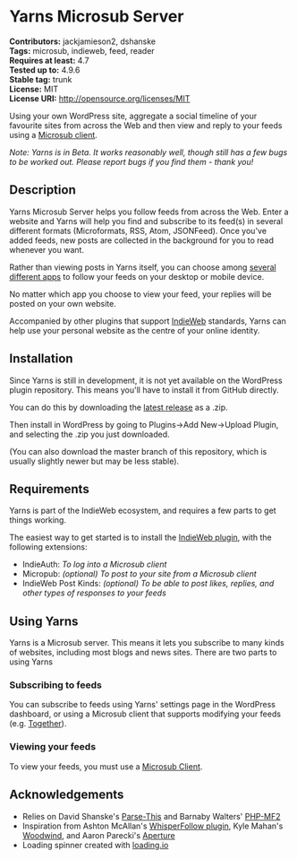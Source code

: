# Yarns Microsub Server #
**Contributors:** jackjamieson2, dshanske  
**Tags:** microsub, indieweb, feed, reader  
**Requires at least:** 4.7  
**Tested up to:** 4.9.6  
**Stable tag:** trunk  
**License:** MIT  
**License URI:** http://opensource.org/licenses/MIT

Using your own WordPress site, aggregate a social timeline of your favourite sites from across the Web and then view and reply to your feeds using a [Microsub client](https://indieweb.org/Microsub#Clients).


*Note: Yarns is in Beta. It works reasonably well, though still has a few bugs to be worked out. Please report bugs if you find them - thank you!*

## Description

Yarns Microsub Server helps you follow feeds from across the Web. Enter a website and Yarns will help you find and subscribe to its feed(s) in several different formats (Microformats, RSS, Atom, JSONFeed). Once you've added feeds, new posts are collected in the background for you to read whenever you want.

Rather than viewing posts in Yarns itself, you can choose among [several different apps](https://indieweb.org/Microsub#Clients) to follow your feeds on your desktop or mobile device.

No matter which app you choose to view your feed, your replies will be posted on your own website.

Accompanied by other plugins that support [IndieWeb](https://indieweb.org) standards, Yarns can help use your personal website as the centre of your online identity.

## Installation
Since Yarns is still in development, it is not yet available on the WordPress plugin repository. This means you'll have to install it from GitHub directly.

You can do this by downloading the [latest release](https://github.com/jackjamieson2/yarns-microsub-server/releases) as a .zip. 

Then install in WordPress by going to Plugins->Add New->Upload Plugin, and selecting the .zip you just downloaded.

(You can also download the master branch of this repository, which is usually slightly newer but may be less stable).

## Requirements
Yarns is part of the IndieWeb ecosystem, and requires a few parts to get things working.

The easiest way to get started is to install the [IndieWeb plugin](https://wordpress.org/plugins/indieweb/), with the following extensions:

- IndieAuth: *To log into a Microsub client*
- Micropub: *(optional) To post to your site from a Microsub client*
- IndieWeb Post Kinds: *(optional) To be able to post likes, replies, and other types of responses to your feeds*

## Using Yarns
Yarns is a Microsub server. This means it lets you subscribe to many kinds of websites, including most blogs and news sites. There are two parts to using Yarns

### Subscribing to feeds
You can subscribe to feeds using Yarns' settings page in the WordPress dashboard, or using a Microsub client that supports modifying your feeds (e.g. [Together](http://alltogethernow.io)).

### Viewing your feeds
To view your feeds, you must use a [Microsub Client](https://indieweb.org/Microsub#Clients).


## Acknowledgements
- Relies on David Shanske's [Parse-This](https://github.com/dshanske/parse-this) and Barnaby Walters' [PHP-MF2](https://github.com/microformats/php-mf2)
- Inspiration from Ashton McAllan's [WhisperFollow plugin](https://github.com/acegiak/WhisperFollow), Kyle Mahan's [Woodwind](https://github.com/kylewm/woodwind), and Aaron Parecki's [Aperture](https://aperture.p3k.io)
- Loading spinner created with [loading.io](https://loading.io/spinner/wedges/-rotate-pie-preloader-gif)
